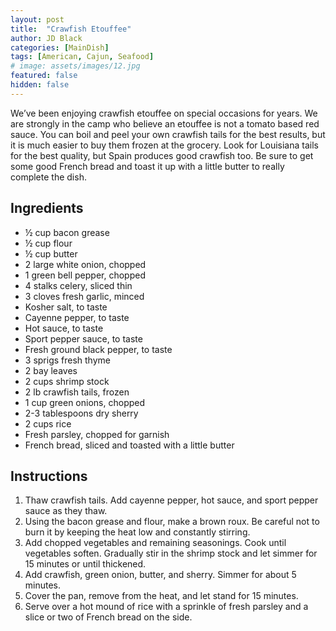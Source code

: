 ```yaml
---
layout: post
title:  "Crawfish Etouffee"
author: JD Black
categories: [MainDish]
tags: [American, Cajun, Seafood]
# image: assets/images/12.jpg
featured: false
hidden: false
---
```


We’ve been enjoying crawfish etouffee on special occasions for years.  We are strongly in the camp who believe an etouffee is not a tomato based red sauce.  You can boil and peel your own crawfish tails for the best results, but it is much easier to buy them frozen at the grocery.  Look for Louisiana tails for the best quality, but Spain produces good crawfish too.  Be sure to get some good French bread and toast it up with a little butter to really complete the dish.

## Ingredients
- ½ cup bacon grease
- ½ cup flour
- ½ cup butter
- 2 large white onion, chopped
- 1 green bell pepper, chopped
- 4 stalks celery, sliced thin
- 3 cloves fresh garlic, minced
- Kosher salt, to taste
- Cayenne pepper, to taste
- Hot sauce, to taste
- Sport pepper sauce, to taste
- Fresh ground black pepper, to taste
- 3 sprigs fresh thyme
- 2 bay leaves
- 2 cups shrimp stock
- 2 lb crawfish tails, frozen
- 1 cup green onions, chopped
- 2-3 tablespoons dry sherry
- 2 cups rice
- Fresh parsley, chopped for garnish
- French bread, sliced and toasted with a little butter

## Instructions
1. Thaw crawfish tails.  Add cayenne pepper, hot sauce, and sport pepper sauce as they thaw.
1. Using the bacon grease and flour, make a brown roux.  Be careful not to burn it by keeping the heat low and constantly stirring.
1. Add chopped vegetables and remaining seasonings.  Cook until vegetables soften.  Gradually stir in the shrimp stock and let simmer for 15 minutes or until thickened.
1. Add crawfish, green onion, butter, and sherry.  Simmer for about 5 minutes.
1. Cover the pan, remove from the  heat, and let stand for 15 minutes.
1. Serve over a hot mound of rice with a sprinkle of fresh parsley and a slice or two of French bread on the side.





